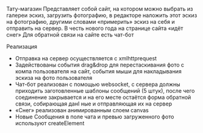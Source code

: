Тату-магазин
Представляет собой сайт, на котором можно выбрать из галереи эскиз, загрузить фотографию, в редакторе наложить этот эскиз на фотографию, другими словами «примерить» эскиз на себя и отправить на сервер. 
В честь нового года на странице сайта «идёт снег»
Для обратной связи на сайте есть чат-бот

Реализация 
* Отправка на сервер осуществляется с xmlhttprequest
* Задействованы события drag&drop для перестаскивания фото с компа пользователя на сайт, события мыши для накладывания эскиза на фото пользователя
* Чат-бот реализован с помощью websocket, с сервера должны приходить заготовленные шаблоны сообщений (5 штук), после чего соединение закрывается и на его месте остаётся форма обратной связи, собирающая данI ные и отправляющая их на сервер
* «Снег» реализован анимированным слоем canvas
* Новые Сообщения в поле чата и превью загруженного фото используют createElement

